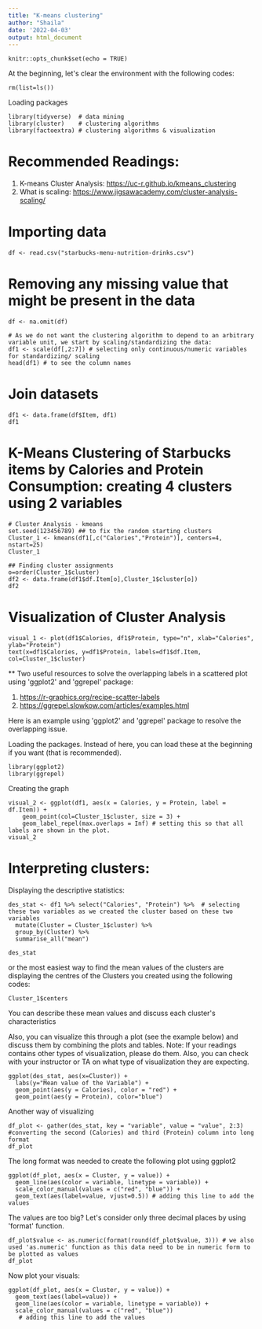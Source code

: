 ```yaml
---
title: "K-means clustering"
author: "Shaila"
date: '2022-04-03'
output: html_document
---
```


```{r setup, include=FALSE}
knitr::opts_chunk$set(echo = TRUE)
```


At the beginning, let's clear the environment with the following codes:

```{r}
rm(list=ls())
```

Loading packages 

```{r echo=FALSE}
library(tidyverse)  # data mining
library(cluster)    # clustering algorithms
library(factoextra) # clustering algorithms & visualization
```

# Recommended Readings: 

1. K-means Cluster Analysis: https://uc-r.github.io/kmeans_clustering
2. What is scaling: https://www.jigsawacademy.com/cluster-analysis-scaling/

# Importing data

```{r}
df <- read.csv("starbucks-menu-nutrition-drinks.csv")
```

# Removing any missing value that might be present in the data

```{r}
df <- na.omit(df)
```


```{r echo=FALSE}
# As we do not want the clustering algorithm to depend to an arbitrary variable unit, we start by scaling/standardizing the data:
df1 <- scale(df[,2:7]) # selecting only continuous/numeric variables for standardizing/ scaling
head(df1) # to see the column names
```
# Join datasets
```{r}
df1 <- data.frame(df$Item, df1)
df1
```


# K-Means Clustering of Starbucks items by Calories and Protein Consumption: creating 4 clusters using 2 variables

```{r}
# Cluster Analysis - kmeans
set.seed(123456789) ## to fix the random starting clusters
Cluster_1 <- kmeans(df1[,c("Calories","Protein")], centers=4, nstart=25)
Cluster_1
```

```{r}
## Finding cluster assignments
o=order(Cluster_1$cluster)
df2 <- data.frame(df1$df.Item[o],Cluster_1$cluster[o])
df2
```

# Visualization of Cluster Analysis

```{r, fig.width=12, fig.height=12, fig.fullwidth=TRUE}
visual_1 <- plot(df1$Calories, df1$Protein, type="n", xlab="Calories", ylab="Protein")
text(x=df1$Calories, y=df1$Protein, labels=df1$df.Item, col=Cluster_1$cluster)
```
** Two useful resources to solve the overlapping labels in a scattered plot using 'ggplot2' and 'ggrepel' package: 

1. https://r-graphics.org/recipe-scatter-labels
2. https://ggrepel.slowkow.com/articles/examples.html


Here is an example using 'ggplot2' and 'ggrepel' package to resolve the overlapping issue.

Loading the packages. Instead of here, you can load these at the beginning if you want (that is recommended). 

```{r}
library(ggplot2)
library(ggrepel)
```

Creating the graph

```{r, fig.width=12, fig.height=22, fig.fullwidth=TRUE}
visual_2 <- ggplot(df1, aes(x = Calories, y = Protein, label = df.Item)) +
    geom_point(col=Cluster_1$cluster, size = 3) +
    geom_label_repel(max.overlaps = Inf) # setting this so that all labels are shown in the plot.
visual_2
```

# Interpreting clusters:

Displaying the descriptive statistics:
```{r}
des_stat <- df1 %>% select("Calories", "Protein") %>%  # selecting these two variables as we created the cluster based on these two variables
  mutate(Cluster = Cluster_1$cluster) %>%
  group_by(Cluster) %>%
  summarise_all("mean")

des_stat
```
or the most easiest way to find the mean values of the clusters are displaying the centres of the Clusters you created using the following codes:

```{r}
Cluster_1$centers
```


You can describe these mean values and discuss each cluster's characteristics

Also, you can visualize this through a plot (see the example below) and discuss them by combining the plots and tables. Note: If your readings contains other types of visualization, please do them. Also, you can check with your instructor or TA on what type of visualization they are expecting. 


```{r}
ggplot(des_stat, aes(x=Cluster)) + 
  labs(y="Mean value of the Variable") +
  geom_point(aes(y = Calories), color = "red") + 
  geom_point(aes(y = Protein), color="blue") 

```
Another way of visualizing 

```{r}
df_plot <- gather(des_stat, key = "variable", value = "value", 2:3) #converting the second (Calories) and third (Protein) column into long format
df_plot
```
The long format was needed to create the following plot using ggplot2

```{r}
ggplot(df_plot, aes(x = Cluster, y = value)) + 
  geom_line(aes(color = variable, linetype = variable)) + 
  scale_color_manual(values = c("red", "blue")) +
  geom_text(aes(label=value, vjust=0.5)) # adding this line to add the values
```
The values are too big? Let's consider only three decimal places by using 'format' function.

```{r}
df_plot$value <- as.numeric(format(round(df_plot$value, 3))) # we also used 'as.numeric' function as this data need to be in numeric form to be plotted as values
df_plot
```

Now plot your visuals:
```{r}
ggplot(df_plot, aes(x = Cluster, y = value)) + 
  geom_text(aes(label=value)) +
  geom_line(aes(color = variable, linetype = variable)) + 
  scale_color_manual(values = c("red", "blue"))
   # adding this line to add the values
```

